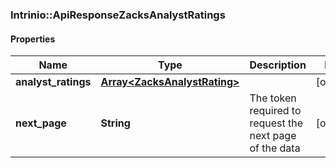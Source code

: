 ### Intrinio::ApiResponseZacksAnalystRatings

#### Properties
Name | Type | Description | Notes
------------ | ------------- | ------------- | -------------
**analyst_ratings** | [**Array&lt;ZacksAnalystRating&gt;**](ZacksAnalystRating.md) |  | [optional] 
**next_page** | **String** | The token required to request the next page of the data | [optional] 


